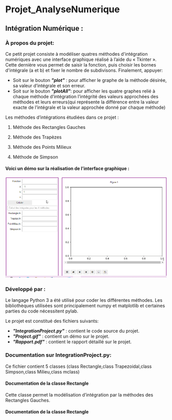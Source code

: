 # Projet_AnalyseNumerique
## Intégration Numérique :
### À propos du projet:
Ce petit projet consiste à modéliser quatres méthodes d'intégration numériques avec une interface graphique réalisé à l’aide du « Tkinter ». 
Cette dernière vous permet de saisir la fonction, puis choisir les bornes d'intégrale (a et b) et fixer le nombre de subdivisons. Finalement, appuyer:
* Soit sur le bouton _**"plot"**_ : pour afficher le graphe de la méthode désirée, sa valeur d’intégrale et son erreur.
* Soit sur le bouton _**"plotAll"**_: pour afficher les quatre graphes relié à chaque méthode d’intégration l’intégrité des valeurs approchées des méthodes et leurs erreurs(qui représente la différence entre  la valeur exacte de l’intégrale et la valeur approchée donné par chaque méthode) 

Les méthodes d’intégrations étudiées dans ce projet : 

1. Méthode des Rectangles Gauches

2. Méthode des Trapèzes

3. Méthode des Points Milieux

4. Méthode de Simpson

#### Voici un démo sur la réalisation de l’interface graphique :

![](gif1.gif)

### Développé par :
Le langage Python 3 a été utilisé pour coder les différentes méthodes. Les bibliothèques utilisées sont principalement numpy et matplotlib et certaines parties du code nécessitent pylab.

Le projet est constitué des fichiers suivants:
* _**"IntegrationProject.py"**_ : contient le code source du projet.
* _**"Project.gif"**_  : contient un démo sur le projet.
* _**"Rapport.pdf"**_  : contient le rapport détaillé sur le projet.

### Documentation sur IntegrationProject.py:
Ce fichier contient 5 classes (class Rectangle,class Trapezoidal,class Simpson,class Milieu,class mclass) 
#### Documentation de la classe Rectangle
Cette classe permet la modélisation d’intégration par la méthodes des Rectangles Gauches.
#### **Documentation de la classe Rectangle**











